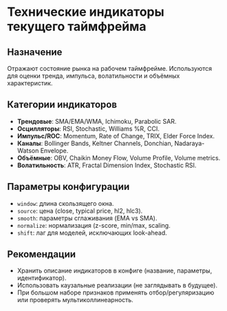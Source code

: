 # Технические индикаторы текущего таймфрейма

## Назначение
Отражают состояние рынка на рабочем таймфрейме. Используются для оценки тренда, импульса, волатильности и объёмных характеристик.

## Категории индикаторов
- **Трендовые**: SMA/EMA/WMA, Ichimoku, Parabolic SAR.
- **Осцилляторы**: RSI, Stochastic, Williams %R, CCI.
- **Импульс/ROC**: Momentum, Rate of Change, TRIX, Elder Force Index.
- **Каналы**: Bollinger Bands, Keltner Channels, Donchian, Nadaraya-Watson Envelope.
- **Объёмные**: OBV, Chaikin Money Flow, Volume Profile, Volume metrics.
- **Волатильность**: ATR, Fractal Dimension Index, Stochastic RSI.

## Параметры конфигурации
- `window`: длина скользящего окна.
- `source`: цена (close, typical price, hl2, hlc3).
- `smooth`: параметры сглаживания (EMA vs SMA).
- `normalize`: нормализация (z-score, min/max, scaling.
- `shift`: лаг для моделей, исключающих look-ahead.

## Рекомендации
- Хранить описание индикаторов в конфиге (название, параметры, идентификатор).
- Использовать каузальные реализации (не заглядывать в будущее).
- При большом наборе признаков применять отбор/регуляризацию или проверять мультиколлинеарность.
